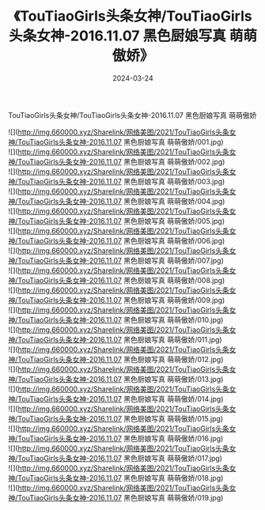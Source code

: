 ﻿---
layout: post
title:  《TouTiaoGirls头条女神/TouTiaoGirls头条女神-2016.11.07 黑色厨娘写真 萌萌傲娇》
date:   2024-03-24
img: http://img.660000.xyz/Sharelink/网络美图/2021/TouTiaoGirls头条女神/TouTiaoGirls头条女神-2016.11.07 黑色厨娘写真 萌萌傲娇/000.jpg
categories: [美女, 清纯, 唯美]
---

TouTiaoGirls头条女神/TouTiaoGirls头条女神-2016.11.07 黑色厨娘写真 萌萌傲娇

 ![](http://img.660000.xyz/Sharelink/网络美图/2021/TouTiaoGirls头条女神/TouTiaoGirls头条女神-2016.11.07 黑色厨娘写真 萌萌傲娇/001.jpg) <br>![](http://img.660000.xyz/Sharelink/网络美图/2021/TouTiaoGirls头条女神/TouTiaoGirls头条女神-2016.11.07 黑色厨娘写真 萌萌傲娇/002.jpg) <br>![](http://img.660000.xyz/Sharelink/网络美图/2021/TouTiaoGirls头条女神/TouTiaoGirls头条女神-2016.11.07 黑色厨娘写真 萌萌傲娇/003.jpg) <br>![](http://img.660000.xyz/Sharelink/网络美图/2021/TouTiaoGirls头条女神/TouTiaoGirls头条女神-2016.11.07 黑色厨娘写真 萌萌傲娇/004.jpg) <br>![](http://img.660000.xyz/Sharelink/网络美图/2021/TouTiaoGirls头条女神/TouTiaoGirls头条女神-2016.11.07 黑色厨娘写真 萌萌傲娇/005.jpg) <br>![](http://img.660000.xyz/Sharelink/网络美图/2021/TouTiaoGirls头条女神/TouTiaoGirls头条女神-2016.11.07 黑色厨娘写真 萌萌傲娇/006.jpg) <br>![](http://img.660000.xyz/Sharelink/网络美图/2021/TouTiaoGirls头条女神/TouTiaoGirls头条女神-2016.11.07 黑色厨娘写真 萌萌傲娇/007.jpg) <br>![](http://img.660000.xyz/Sharelink/网络美图/2021/TouTiaoGirls头条女神/TouTiaoGirls头条女神-2016.11.07 黑色厨娘写真 萌萌傲娇/008.jpg) <br>![](http://img.660000.xyz/Sharelink/网络美图/2021/TouTiaoGirls头条女神/TouTiaoGirls头条女神-2016.11.07 黑色厨娘写真 萌萌傲娇/009.jpg) <br>![](http://img.660000.xyz/Sharelink/网络美图/2021/TouTiaoGirls头条女神/TouTiaoGirls头条女神-2016.11.07 黑色厨娘写真 萌萌傲娇/010.jpg) <br>![](http://img.660000.xyz/Sharelink/网络美图/2021/TouTiaoGirls头条女神/TouTiaoGirls头条女神-2016.11.07 黑色厨娘写真 萌萌傲娇/011.jpg) <br>![](http://img.660000.xyz/Sharelink/网络美图/2021/TouTiaoGirls头条女神/TouTiaoGirls头条女神-2016.11.07 黑色厨娘写真 萌萌傲娇/012.jpg) <br>![](http://img.660000.xyz/Sharelink/网络美图/2021/TouTiaoGirls头条女神/TouTiaoGirls头条女神-2016.11.07 黑色厨娘写真 萌萌傲娇/013.jpg) <br>![](http://img.660000.xyz/Sharelink/网络美图/2021/TouTiaoGirls头条女神/TouTiaoGirls头条女神-2016.11.07 黑色厨娘写真 萌萌傲娇/014.jpg) <br>![](http://img.660000.xyz/Sharelink/网络美图/2021/TouTiaoGirls头条女神/TouTiaoGirls头条女神-2016.11.07 黑色厨娘写真 萌萌傲娇/015.jpg) <br>![](http://img.660000.xyz/Sharelink/网络美图/2021/TouTiaoGirls头条女神/TouTiaoGirls头条女神-2016.11.07 黑色厨娘写真 萌萌傲娇/016.jpg) <br>![](http://img.660000.xyz/Sharelink/网络美图/2021/TouTiaoGirls头条女神/TouTiaoGirls头条女神-2016.11.07 黑色厨娘写真 萌萌傲娇/017.jpg) <br>![](http://img.660000.xyz/Sharelink/网络美图/2021/TouTiaoGirls头条女神/TouTiaoGirls头条女神-2016.11.07 黑色厨娘写真 萌萌傲娇/018.jpg) <br>![](http://img.660000.xyz/Sharelink/网络美图/2021/TouTiaoGirls头条女神/TouTiaoGirls头条女神-2016.11.07 黑色厨娘写真 萌萌傲娇/019.jpg) <br>